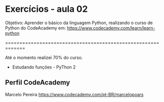 # Exercícios - aula 02

Objetivo:
Aprender o básico da linguagem Python, realizando o curso de Python do CodeAcademy em: https://www.codecademy.com/learn/learn-python

=============================================================

Até o momento realizei 70% do curso.
- Estudando funções - PyThon 2

Perfil CodeAcademy
------------------
Marcelo Pereira
https://www.codecademy.com/pt-BR/marcelopoars
